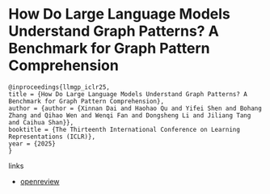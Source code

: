 # How Do Large Language Models Understand Graph Patterns? A Benchmark for Graph Pattern Comprehension

```
@inproceedings{llmgp_iclr25,
title = {How Do Large Language Models Understand Graph Patterns? A Benchmark for Graph Pattern Comprehension},
author = {author = {Xinnan Dai and Haohao Qu and Yifei Shen and Bohang Zhang and Qihao Wen and Wenqi Fan and Dongsheng Li and Jiliang Tang and Caihua Shan}},
booktitle = {The Thirteenth International Conference on Learning Representations (ICLR)},
year = {2025}
}
```

links
- [openreview](https://openreview.net/forum?id=CkKEuLmRnr)
